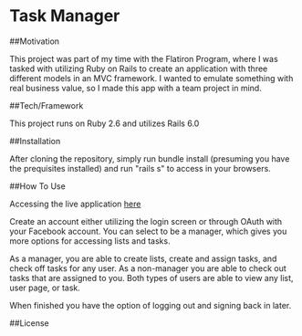 # Task Manager

##Motivation

This project was part of my time with the Flatiron Program, where I was tasked with utilizing Ruby on Rails to create an application with three different models in an MVC framework. I wanted to emulate something with real business value, so I made this app with a team project in mind.

##Tech/Framework

This project runs on Ruby 2.6 and utilizes Rails 6.0

##Installation

After cloning the repository, simply run bundle install (presuming you have the prequisites installed) and run "rails s" to access in your browsers.

##How To Use

Accessing the live application [here](https://blooming-ridge-40522.herokuapp.com/)

Create an account either utilizing the login screen or through OAuth with your Facebook account. You can select to be a manager, which gives you more options for accessing lists and tasks.

As a manager, you are able to create lists, create and assign tasks, and check off tasks for any user. As a non-manager you are able to check out tasks that are assigned to you. Both types of users are able to view any list, user page, or task.

When finished you have the option of logging out and signing back in later.

##License